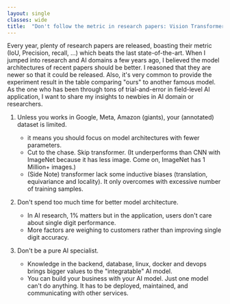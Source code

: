 ```yaml
---
layout: single
classes: wide
title:  "Don't follow the metric in research papers: Vision Transformer"
---
```


Every year, plenty of research papers are released, boasting their metric (IoU, Precision, recall, ...) which beats the last state-of-the-art.
When I jumped into research and AI domains a few years ago, I believed the model architectures of recent papers should be better.
I reasoned that they are newer so that it could be released. 
Also, it's very common to provide the experiment result in the table comparing "ours" to another famous model.
As the one who has been through tons of trial-and-error in field-level AI application, I want to share my insights to newbies in AI domain or researchers. 

1. Unless you works in Google, Meta, Amazon (giants), your (annotated) dataset is limited. 
    - it means you should focus on model architectures with fewer parameters.
    - Cut to the chase. Skip transformer. (It underperforms than CNN with ImageNet because it has less image. Come on, ImageNet has 1 Million+ images.)
    - (Side Note) transformer lack some inductive biases (translation, equivariance and locality). It only overcomes with excessive number of training samples.

2. Don't spend too much time for better model architecture.
    - In AI research, 1% matters but in the application, users don't care about single digit performance. 
    - More factors are weighing to customers rather than improving single digit accuracy.

3. Don't be a pure AI specialist.
    - Knowledge in the backend, database, linux, docker and devops brings bigger values to the "integratable" AI model.
    - You can build your business with your AI model. Just one model can't do anything. It has to be deployed, maintained, and communicating with other services.
